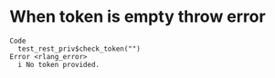 # When token is empty throw error

    Code
      test_rest_priv$check_token("")
    Error <rlang_error>
      i No token provided.

